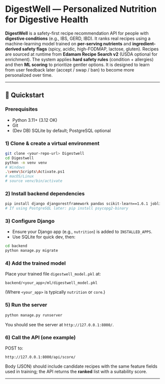 # DigestWell — Personalized Nutrition for Digestive Health

**DigestWell** is a safety-first recipe recommendation API for people with **digestive conditions** (e.g., IBS, GERD, IBD).
It ranks real recipes using a machine-learning model trained on **per-serving nutrients** and **ingredient-derived safety flags** (spicy, acidic, high-FODMAP, lactose, gluten).
Recipes are sourced at runtime from **Edamam Recipe Search v2** (USDA optional for enrichment). The system applies **hard safety rules** (condition + allergies) and then **ML scoring** to prioritize gentler options. It is designed to learn from user feedback later (accept / swap / ban) to become more personalized over time.

---

## 🚀 Quickstart

### Prerequisites

* Python 3.11+ (3.12 OK)
* Git
* (Dev DB) SQLite by default; PostgreSQL optional

### 1) Clone & create a virtual environment

```bash
git clone <your-repo-url> Digestwell
cd Digestwell
python -m venv venv
# Windows
.\venv\Scripts\Activate.ps1
# macOS/Linux
# source venv/bin/activate
```

### 2) Install backend dependencies

```bash
pip install django djangorestframework pandas scikit-learn==1.6.1 joblib
# If using PostgreSQL later: pip install psycopg2-binary
```

### 3) Configure Django

* Ensure your Django app (e.g., `nutrition`) is added to `INSTALLED_APPS`.
* Use SQLite for quick dev, then:

```bash
cd backend
python manage.py migrate
```

### 4) Add the trained model

Place your trained file `digestwell_model.pkl` at:

```
backend/<your_app>/ml/digestwell_model.pkl
```

(Where `<your_app>` is typically `nutrition` or `core`.)

### 5) Run the server

```bash
python manage.py runserver
```

You should see the server at `http://127.0.0.1:8000/`.

### 6) Call the API (one example)

POST to:

```
http://127.0.0.1:8000/api/score/
```

Body (JSON) should include candidate recipes with the same feature fields used in training; the API returns the **ranked** list with a suitability score.

---
